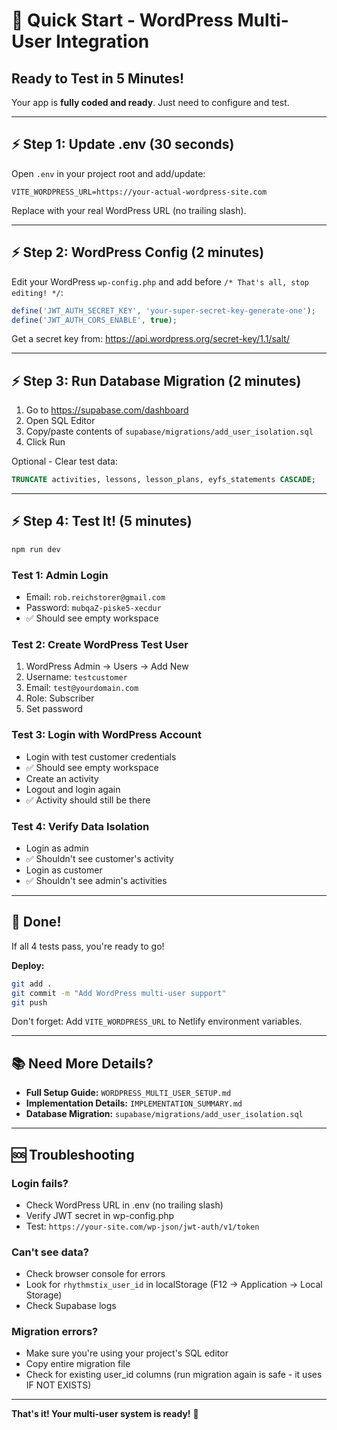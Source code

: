 # 🚀 Quick Start - WordPress Multi-User Integration

## Ready to Test in 5 Minutes!

Your app is **fully coded and ready**. Just need to configure and test.

---

## ⚡ Step 1: Update .env (30 seconds)

Open `.env` in your project root and add/update:

```env
VITE_WORDPRESS_URL=https://your-actual-wordpress-site.com
```

Replace with your real WordPress URL (no trailing slash).

---

## ⚡ Step 2: WordPress Config (2 minutes)

Edit your WordPress `wp-config.php` and add before `/* That's all, stop editing! */`:

```php
define('JWT_AUTH_SECRET_KEY', 'your-super-secret-key-generate-one');
define('JWT_AUTH_CORS_ENABLE', true);
```

Get a secret key from: https://api.wordpress.org/secret-key/1.1/salt/

---

## ⚡ Step 3: Run Database Migration (2 minutes)

1. Go to https://supabase.com/dashboard
2. Open SQL Editor
3. Copy/paste contents of `supabase/migrations/add_user_isolation.sql`
4. Click Run

Optional - Clear test data:
```sql
TRUNCATE activities, lessons, lesson_plans, eyfs_statements CASCADE;
```

---

## ⚡ Step 4: Test It! (5 minutes)

```bash
npm run dev
```

### Test 1: Admin Login
- Email: `rob.reichstorer@gmail.com`
- Password: `mubqaZ-piske5-xecdur`
- ✅ Should see empty workspace

### Test 2: Create WordPress Test User
1. WordPress Admin → Users → Add New
2. Username: `testcustomer`
3. Email: `test@yourdomain.com`
4. Role: Subscriber
5. Set password

### Test 3: Login with WordPress Account
- Login with test customer credentials
- ✅ Should see empty workspace
- Create an activity
- Logout and login again
- ✅ Activity should still be there

### Test 4: Verify Data Isolation
- Login as admin
- ✅ Shouldn't see customer's activity
- Login as customer
- ✅ Shouldn't see admin's activities

---

## 🎉 Done!

If all 4 tests pass, you're ready to go! 

**Deploy:**
```bash
git add .
git commit -m "Add WordPress multi-user support"
git push
```

Don't forget: Add `VITE_WORDPRESS_URL` to Netlify environment variables.

---

## 📚 Need More Details?

- **Full Setup Guide:** `WORDPRESS_MULTI_USER_SETUP.md`
- **Implementation Details:** `IMPLEMENTATION_SUMMARY.md`
- **Database Migration:** `supabase/migrations/add_user_isolation.sql`

---

## 🆘 Troubleshooting

### Login fails?
- Check WordPress URL in .env (no trailing slash)
- Verify JWT secret in wp-config.php
- Test: `https://your-site.com/wp-json/jwt-auth/v1/token`

### Can't see data?
- Check browser console for errors
- Look for `rhythmstix_user_id` in localStorage (F12 → Application → Local Storage)
- Check Supabase logs

### Migration errors?
- Make sure you're using your project's SQL editor
- Copy entire migration file
- Check for existing user_id columns (run migration again is safe - it uses IF NOT EXISTS)

---

**That's it! Your multi-user system is ready!** 🎊

